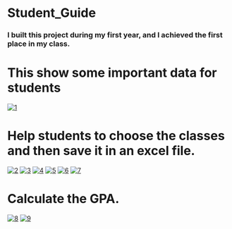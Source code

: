 # Student_Guide
### I built this project during my first year, and I achieved the first place in my class.
# This show some important data for students
<a href="https://ibb.co/kc2Vwbj"><img src="https://i.ibb.co/bd5jCwT/1.png" alt="1" border="0"></a>
# Help students to choose the classes and then save it in an excel file.
<a href="https://ibb.co/1XBnZNp"><img src="https://i.ibb.co/X564XPd/2.png" alt="2" border="0"></a>
<a href="https://ibb.co/nsqZPN8"><img src="https://i.ibb.co/VW0rwcp/3.png" alt="3" border="0"></a>
<a href="https://ibb.co/JCkwFbS"><img src="https://i.ibb.co/7bydNT0/4.png" alt="4" border="0"></a>
<a href="https://ibb.co/26HZ3G2"><img src="https://i.ibb.co/z5D6Vqc/5.png" alt="5" border="0"></a>
<a href="https://ibb.co/55phymM"><img src="https://i.ibb.co/Q6SvRLb/6.png" alt="6" border="0"></a>
<a href="https://ibb.co/JqBYL0Y"><img src="https://i.ibb.co/ScskTWk/7.png" alt="7" border="0"></a>
# Calculate the GPA.
<a href="https://ibb.co/XVrRpSW"><img src="https://i.ibb.co/3k9ZWBT/8.png" alt="8" border="0"></a>
<a href="https://ibb.co/tYHBRrH"><img src="https://i.ibb.co/nQwrpJw/9.png" alt="9" border="0"></a>
